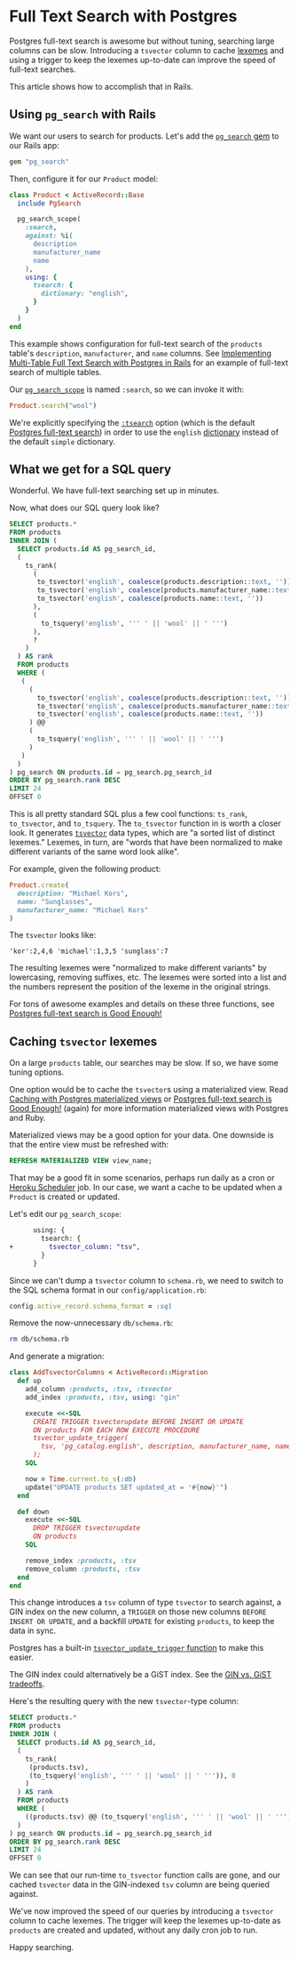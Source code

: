 # Full Text Search with Postgres

Postgres full-text search is awesome
but without tuning, searching large columns can be slow.
Introducing a `tsvector` column to cache [lexemes]
and using a trigger to keep the lexemes up-to-date
can improve the speed of full-text searches.

[lexemes]: http://www.postgresql.org/docs/9.4/static/textsearch-intro.html

This article shows how to accomplish that in Rails.

## Using `pg_search` with Rails

We want our users to search for products.
Let's add the [`pg_search` gem](https://github.com/Casecommons/pg_search)
to our Rails app:

```ruby
gem "pg_search"
```

Then, configure it for our `Product` model:

```ruby
class Product < ActiveRecord::Base
  include PgSearch

  pg_search_scope(
    :search,
    against: %i(
      description
      manufacturer_name
      name
    ),
    using: {
      tsearch: {
        dictionary: "english",
      }
    }
  )
end
```

This example shows configuration for
full-text search of the `products` table's
`description`, `manufacturer`, and `name` columns.
See [Implementing Multi-Table Full Text Search with Postgres in Rails][multi]
for an example of full-text search of multiple tables.

[multi]: https://thoughtbot.com/blog/implementing-multi-table-full-text-search-with-postgres

Our [`pg_search_scope`][scope] is named `:search`,
so we can invoke it with:

[scope]: https://github.com/Casecommons/pg_search#pg_search_scope

```ruby
Product.search("wool")
```

We're explicitly specifying the [`:tsearch`][tsearch] option
(which is the default [Postgres full-text search][default])
in order to use the `english` [dictionary] instead of the default
`simple` dictionary.

[tsearch]: https://github.com/Casecommons/pg_search#tsearch-full-text-search
[default]: http://www.postgresql.org/docs/current/static/textsearch-intro.html
[dictionary]: http://www.postgresql.org/docs/current/static/textsearch-dictionaries.html

## What we get for a SQL query

Wonderful. We have full-text searching set up in minutes.

Now, what does our SQL query look like?

```sql
SELECT products.*
FROM products
INNER JOIN (
  SELECT products.id AS pg_search_id,
  (
    ts_rank(
      (
       to_tsvector('english', coalesce(products.description::text, '')) ||
       to_tsvector('english', coalesce(products.manufacturer_name::text, '')) ||
       to_tsvector('english', coalesce(products.name::text, ''))
      ),
      (
        to_tsquery('english', ''' ' || 'wool' || ' ''')
      ),
      ?
    )
  ) AS rank
  FROM products
  WHERE (
   (
     (
       to_tsvector('english', coalesce(products.description::text, '')) ||
       to_tsvector('english', coalesce(products.manufacturer_name::text, '')) ||
       to_tsvector('english', coalesce(products.name::text, ''))
     ) @@
     (
       to_tsquery('english', ''' ' || 'wool' || ' ''')
     )
   )
  )
) pg_search ON products.id = pg_search.pg_search_id
ORDER BY pg_search.rank DESC
LIMIT 24
OFFSET 0
```

This is all pretty standard SQL plus a few cool functions:
`ts_rank`, `to_tsvector`, and `to_tsquery`.
The `to_tsvector` function in is worth a closer look.
It generates [`tsvector`][tsvector] data types,
which are "a sorted list of distinct lexemes."
Lexemes, in turn, are "words that have been normalized
to make different variants of the same word look alike".

[tsvector]: http://www.postgresql.org/docs/9.4/static/datatype-textsearch.html

For example, given the following product:

```ruby
Product.create(
  description: "Michael Kors",
  name: "Sunglasses",
  manufacturer_name: "Michael Kors"
)
```

The `tsvector` looks like:

```
'kor':2,4,6 'michael':1,3,5 'sunglass':7
```

The resulting lexemes were "normalized to make different variants" by
lowercasing, removing suffixes, etc.
The lexemes were sorted into a list and the numbers represent
the position of the lexeme in the original strings.

For tons of awesome examples and details on these three functions, see
[Postgres full-text search is Good Enough!][good]

[good]: http://blog.lostpropertyhq.com/postgres-full-text-search-is-good-enough/

## Caching `tsvector` lexemes

On a large `products` table,
our searches may be slow.
If so, we have some tuning options.

One option would be to cache the `tsvector`s using a materialized view.
Read [Caching with Postgres materialized views][view] or
[Postgres full-text search is Good Enough!][good] (again)
for more information materialized views with Postgres and Ruby.

[view]: http://www.matchingnotes.com/caching-with-postgres-materialized-views.html

Materialized views may be a good option for your data.
One downside is that the entire view must be refreshed with:

```sql
REFRESH MATERIALIZED VIEW view_name;
```

That may be a good fit in some scenarios,
perhaps run daily as a cron or [Heroku Scheduler] job.
In our case,
we want a cache to be updated
when a `Product` is created or updated.

[Heroku Scheduler]: https://devcenter.heroku.com/articles/scheduler

Let's edit our `pg_search_scope`:

```diff
      using: {
        tsearch: {
+         tsvector_column: "tsv",
        }
      }
```

Since we can't dump a `tsvector` column to `schema.rb`,
we need to switch to the SQL schema format
in our `config/application.rb`:

```ruby
config.active_record.schema_format = :sql
```

Remove the now-unnecessary `db/schema.rb`:

```bash
rm db/schema.rb
```

And generate a migration:

```ruby
class AddTsvectorColumns < ActiveRecord::Migration
  def up
    add_column :products, :tsv, :tsvector
    add_index :products, :tsv, using: "gin"

    execute <<-SQL
      CREATE TRIGGER tsvectorupdate BEFORE INSERT OR UPDATE
      ON products FOR EACH ROW EXECUTE PROCEDURE
      tsvector_update_trigger(
        tsv, 'pg_catalog.english', description, manufacturer_name, name
      );
    SQL

    now = Time.current.to_s(:db)
    update("UPDATE products SET updated_at = '#{now}'")
  end

  def down
    execute <<-SQL
      DROP TRIGGER tsvectorupdate
      ON products
    SQL

    remove_index :products, :tsv
    remove_column :products, :tsv
  end
end
```

This change introduces a `tsv` column of type `tsvector` to search against,
a GIN index on the new column,
a `TRIGGER` on those new columns `BEFORE INSERT OR UPDATE`,
and a backfill `UPDATE` for existing `products`,
to keep the data in sync.

Postgres has a built-in [`tsvector_update_trigger` function][trigger]
to make this easier.

[trigger]: http://www.postgresql.org/docs/9.3/static/textsearch-features.html#TEXTSEARCH-UPDATE-TRIGGERS

The GIN index could alternatively be a GiST index.
See the [GIN vs. GiST tradeoffs][tradeoff].

[tradeoff]: http://www.postgresql.org/docs/9.4/static/textsearch-indexes.html

Here's the resulting query with the new `tsvector`-type column:

```sql
SELECT products.*
FROM products
INNER JOIN (
  SELECT products.id AS pg_search_id,
  (
    ts_rank(
     (products.tsv),
     (to_tsquery('english', ''' ' || 'wool' || ' ''')), 0
    )
  ) AS rank
  FROM products
  WHERE (
    ((products.tsv) @@ (to_tsquery('english', ''' ' || 'wool' || ' ''')))
  )
) pg_search ON products.id = pg_search.pg_search_id
ORDER BY pg_search.rank DESC
LIMIT 24
OFFSET 0
```

We can see that our run-time `to_tsvector` function calls are gone,
and our cached `tsvector` data in the
GIN-indexed `tsv` column are being queried against.

We've now improved the speed of our queries
by introducing a `tsvector` column to cache lexemes.
The trigger will keep the lexemes up-to-date
as `products` are created and updated,
without any daily cron job to run.

Happy searching.
